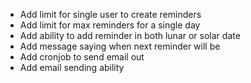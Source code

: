 * Add limit for single user to create reminders
* Add limit for max reminders for a single day
* Add ability to add reminder in both lunar or solar date
* Add message saying when next reminder will be
* Add cronjob to send email out
* Add email sending ability
